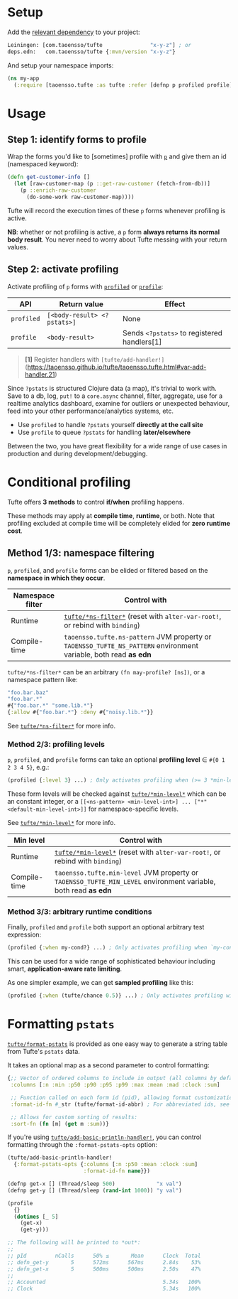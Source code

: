 # Setup

Add the [relevant dependency](../#latest-releases) to your project:

```clojure
Leiningen: [com.taoensso/tufte               "x-y-z"] ; or
deps.edn:   com.taoensso/tufte {:mvn/version "x-y-z"}
```

And setup your namespace imports:

```clojure
(ns my-app
  (:require [taoensso.tufte :as tufte :refer [defnp p profiled profile]]))
```

# Usage

## Step 1: identify forms to profile

Wrap the forms you'd like to [sometimes] profile with [`p`](https://taoensso.github.io/tufte/taoensso.tufte.html#var-p) and give them an id (namespaced keyword):

```clojure
(defn get-customer-info []
  (let [raw-customer-map (p ::get-raw-customer (fetch-from-db))]
    (p ::enrich-raw-customer
      (do-some-work raw-customer-map))))
```

Tufte will record the execution times of these `p` forms whenever profiling is active. 

**NB**: whether or not profiling is active, a `p` form **always returns its normal body result**. You never need to worry about Tufte messing with your return values.

## Step 2: activate profiling

Activate profiling of `p` forms with [`profiled`](https://taoensso.github.io/tufte/taoensso.tufte.html#var-profiled) or [`profile`](https://taoensso.github.io/tufte/taoensso.tufte.html#var-profile):

API | Return value | Effect
--- | --- | ---
`profiled` | `[<body-result> <?pstats>]` | None                                        |
`profile` | `<body-result>` | Sends `<?pstats>` to registered handlers[1]

> **[1]** Register handlers with `[tufte/add-handler!]`(https://taoensso.github.io/tufte/taoensso.tufte.html#var-add-handler.21)

Since `?pstats` is structured Clojure data (a map), it's trivial to work with. Save to a db, log, `put!` to a `core.async` channel, filter, aggregate, use for a realtime analytics dashboard, examine for outliers or unexpected behaviour, feed into your other performance/analytics systems, etc.

- Use `profiled` to handle `?pstats` yourself **directly at the call site**
- Use `profile` to queue `?pstats` for handling **later/elsewhere**

Between the two, you have great flexibility for a wide range of use cases in production and during development/debugging.

# Conditional profiling

Tufte offers **3 methods** to control **if/when** profiling happens.

These methods may apply at **compile time**, **runtime**, or both. Note that profiling excluded at compile time will be completely elided for **zero runtime cost**.

## Method 1/3: namespace filtering

`p`, `profiled`, and `profile` forms can be elided or filtered based on the **namespace in which they occur**.

Namespace filter | Control with
--- | ---
Runtime | [`tufte/*ns-filter*`](https://taoensso.github.io/tufte/taoensso.tufte.html#var-*ns-filter*) (reset with `alter-var-root!`, or rebind with `binding`)
Compile-time | `taoensso.tufte.ns-pattern` JVM property or `TAOENSSO_TUFTE_NS_PATTERN` environment variable, both read **as edn**

`tufte/*ns-filter*` can be an arbitrary `(fn may-profile? [ns])`, or a namespace pattern like:

```clojure
"foo.bar.baz"
"foo.bar.*"
#{"foo.bar.*" "some.lib.*"}
{:allow #{"foo.bar.*"} :deny #{"noisy.lib.*"}}
```

See [`tufte/*ns-filter*`](https://taoensso.github.io/tufte/taoensso.tufte.html#var-*ns-filter*) for more info.

### Method 2/3: profiling levels

`p`, `profiled`, and `profile` forms can take an optional **profiling level** ∈ `#{0 1 2 3 4 5}`, e.g.:

```clojure
(profiled {:level 3} ...) ; Only activates profiling when (>= 3 *min-level*)
```

These form levels will be checked against [`tufte/*min-level*`](https://taoensso.github.io/tufte/taoensso.tufte.html#var-*min-level*) which can be an constant integer, or a `[[<ns-pattern> <min-level-int>] ... ["*" <default-min-level-int>]]` for namespace-specific levels.

See [`tufte/*min-level*`](https://taoensso.github.io/tufte/taoensso.tufte.html#var-*min-level*) for more info.

Min level    | Control with
--- | ---
Runtime | [`tufte/*min-level*`](https://taoensso.github.io/tufte/taoensso.tufte.html#var-*min-level*) (reset with `alter-var-root!`, or rebind with `binding`)
Compile-time | `taoensso.tufte.min-level` JVM property or `TAOENSSO_TUFTE_MIN_LEVEL` environment variable, both read **as edn**

### Method 3/3: arbitrary runtime conditions

Finally, `profiled` and `profile` both support an optional arbitrary test expression:

```clojure
(profiled {:when my-cond?} ...) ; Only activates profiling when `my-cond?` is truthy
```

This can be used for a wide range of sophisticated behaviour including smart, **application-aware rate limiting**.

As one simpler example, we can get **sampled profiling** like this:

```clojure
(profiled {:when (tufte/chance 0.5)} ...) ; Only activates profiling with 50% probability
```

# Formatting `pstats`

[`tufte/format-pstats`](https://taoensso.github.io/tufte/taoensso.tufte.html#var-format-pstats) is provided as one easy way to generate a string table from Tufte's `pstats` data.

It takes an optional map as a second parameter to control formatting:

```clojure
{;; Vector of ordered columns to include in output (all columns by default):
 :columns [:n :min :p50 :p90 :p95 :p99 :max :mean :mad :clock :sum]

 ;; Function called on each form id (pid), allowing format customization:
 :format-id-fn #_str (tufte/format-id-abbr) ; For abbreviated ids, see docstring for details

 ;; Allows for custom sorting of results:
 :sort-fn (fn [m] (get m :sum))}
```

If you're using [`tufte/add-basic-println-handler!`](https://taoensso.github.io/tufte/taoensso.tufte.html#var-add-basic-println-handler.21), you can control formatting
through the `:format-pstats-opts` option:

```clojure
(tufte/add-basic-println-handler!
  {:format-pstats-opts {:columns [:n :p50 :mean :clock :sum]
                        :format-id-fn name}})

(defnp get-x [] (Thread/sleep 500)             "x val")
(defnp get-y [] (Thread/sleep (rand-int 1000)) "y val")

(profile
  {}
  (dotimes [_ 5]
    (get-x)
    (get-y)))

;; The following will be printed to *out*:
;;
;; pId         nCalls      50% ≤       Mean      Clock  Total
;; defn_get-y       5      572ms      567ms      2.84s    53%
;; defn_get-x       5      500ms      500ms      2.50s    47%
;;
;; Accounted                                     5.34s   100%
;; Clock                                         5.34s   100%
```
